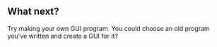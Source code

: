 ## What next?

Try making your own GUI program. You could choose an old program you've written and create a GUI for it? 

